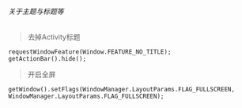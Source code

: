 ###### 关于主题与标题等
> 去掉Activity标题
```
requestWindowFeature(Window.FEATURE_NO_TITLE);
getActionBar().hide();
```
> 开启全屏
```
getWindow().setFlags(WindowManager.LayoutParams.FLAG_FULLSCREEN, 
WindowManager.LayoutParams.FLAG_FULLSCREEN);
```
